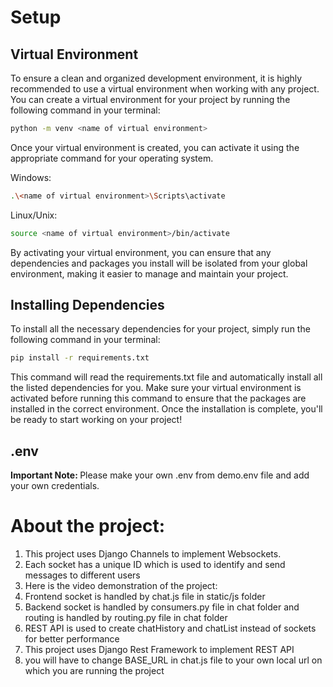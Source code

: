 # Setup

## Virtual Environment


To ensure a clean and organized development environment, it is highly recommended to use a virtual environment when working with any project. You can create a virtual environment for your project by running the following command in your terminal:

```bash
python -m venv <name of virtual environment>
```

Once your virtual environment is created, you can activate it using the appropriate command for your operating system.

Windows:
```bash
.\<name of virtual environment>\Scripts\activate
```

Linux/Unix:
```bash
source <name of virtual environment>/bin/activate
```

By activating your virtual environment, you can ensure that any dependencies and packages you install will be isolated from your global environment, making it easier to manage and maintain your project.

## Installing Dependencies


      
To install all the necessary dependencies for your project, simply run the following command in your terminal:

```bash
pip install -r requirements.txt
```
This command will read the requirements.txt file and automatically install all the listed dependencies for you. Make sure your virtual environment is activated before running this command to ensure that the packages are installed in the correct environment. Once the installation is complete, you'll be ready to start working on your project!

## .env

<b> Important Note: </b>
Please make your own .env from demo.env file and add your own credentials.


# About the project:

1. This project uses Django Channels to implement Websockets.
2. Each socket has a unique ID which is used to identify and send messages to different users
3. Here is the video demonstration of the project: 
4. Frontend socket is handled by chat.js file in static/js folder
5. Backend socket is handled by consumers.py file in chat folder and routing is handled by routing.py file in chat folder
6. REST API is used to create chatHistory and chatList instead of sockets for better performance
7. This project uses Django Rest Framework to implement REST API
8. you will have to change BASE_URL in chat.js file to your own local url on which you are running the project